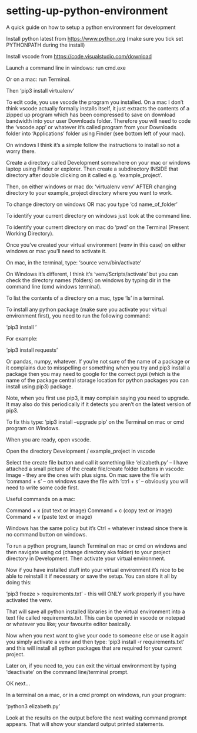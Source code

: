 # setting-up-python-environment
A quick guide on how to setup a python environment for development

Install python latest from https://www.python.org (make sure you tick set PYTHONPATH during the install)

Install vscode from https://code.visualstudio.com/download

Launch a command line in windows: run cmd.exe

Or on a mac: run Terminal.

Then ‘pip3 install virtualenv’
 
To edit code, you use vscode the program you installed.  On a mac I don’t think vscode actually formally installs itself, it just extracts the contents of a zipped up program which has been compressed to save on download bandwidth into your user Downloads folder.  Therefore you will need to code the ‘vscode.app’ or whatever it’s called program from your Downloads folder into ‘Applications’ folder using Finder (see bottom left of your mac).
 
On windows I think it’s a simple follow the instructions to install so not a worry there.
 
Create a directory called Development somewhere on your mac or windows laptop using Finder or explorer.  Then create a subdirectory INSIDE that directory after double clicking on it called e.g. ‘example_project’.
 
Then, on either windows or mac do: ‘virtualenv venv’ AFTER changing directory to your example_project directory where you want to work.
 
To change directory on windows OR mac you type ‘cd name_of_folder’

To identify your current directory on windows just look at the command line.

To identify your current directory on mac do ‘pwd’ on the Terminal (Present Working Directory).

Once you’ve created your virtual environment (venv in this case) on either windows or mac you’ll need to activate it.
 
On mac, in the terminal, type: ‘source venv/bin/activate’

On Windows it’s different, I think it’s ‘venv/Scripts/activate’ but you can check the directory names (folders) on windows by typing dir in the command line (cmd windows terminal).

To list the contents of a directory on a mac, type ‘ls’ in a terminal.
 
To install any python package (make sure you activate your virtual environment first), you need to run the following command:
 
‘pip3 install <insert name of package here without angled brackets>’
 
For example:
 
‘pip3 install requests’
 
Or pandas, numpy, whatever.  If you’re not sure of the name of a package or it complains due to misspelling or something when you try and pip3 install a package then you may need to google for the correct pypi (which is the name of the package central storage location for python packages you can install using pip3) package.
 
Note, when you first use pip3, it may complain saying you need to upgrade.  It may also do this periodically if it detects you aren’t on the latest version of pip3.
 
To fix this type: ‘pip3 install –upgrade pip’ on the Terminal on mac or cmd program on Windows.
 
When you are ready, open vscode.

Open the directory Development / example_project in vscode

Select the create file button and call it something like ‘elizabeth.py’ – I have attached a small picture of the create file/create folder buttons in vscode: Image - they are the ones with plus signs.  On mac save the file with ‘command + s’ – on windows save the file with ‘ctrl + s’ – obviously you will need to write some code first.
 
Useful commands on a mac:
 
Command + x (cut text or image)
Command + c (copy text or image)
Command + v (paste text or image)
 
Windows has the same policy but it’s Ctrl + whatever instead since there is no command button on windows.
 
To run a python program, launch Terminal on mac or cmd on windows and then navigate using cd (change directory aka folder) to your project directory in Development.  Then activate your virtual environment.
 
Now if you have installed stuff into your virtual environment it’s nice to be able to reinstall it if necessary or save the setup.  You can store it all by doing this:
 
‘pip3 freeze > requirements.txt’  - this will ONLY work properly if you have activated the venv.

That will save all python installed libraries in the virtual environment into a text file called requirements.txt.  This can be opened in vscode or notepad or whatever you like; your favourite editor basically.
 
Now when you next want to give your code to someone else or use it again you simply activate a venv and then type: ‘pip3 install -r requirements.txt’ and this will install all python packages that are required for your current project.

Later on, if you need to, you can exit the virtual environment by typing 'deactivate' on the command line/terminal prompt.

OK next…
 
In a terminal on a mac, or in a cmd prompt on windows, run your program:
 
‘python3 elizabeth.py’
 
Look at the results on the output before the next waiting command prompt appears.  That will show your standard output printed statements.
